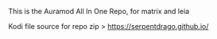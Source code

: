 This is the Auramod All In One Repo, for matrix and leia

Kodi file source for repo zip  > https://serpentdrago.github.io/
